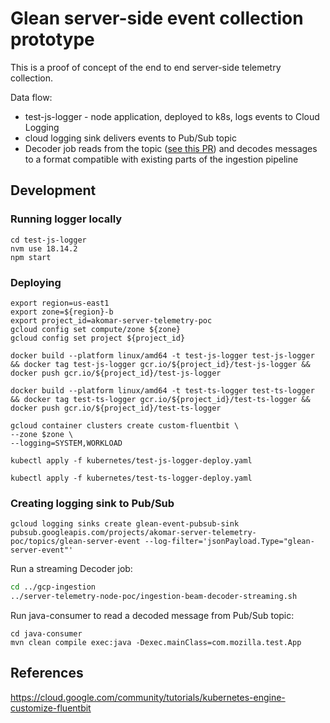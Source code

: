 # Glean server-side event collection prototype
This is a proof of concept of the end to end server-side telemetry collection.

Data flow:
* test-js-logger - node application, deployed to k8s, logs events to Cloud Logging
* cloud logging sink delivers events to Pub/Sub topic
* Decoder job reads from the topic ([see this PR](https://github.com/mozilla/gcp-ingestion/pull/2400)) and decodes messages to a format compatible with existing parts of the ingestion pipeline


## Development
### Running logger locally
```
cd test-js-logger
nvm use 18.14.2
npm start
```

### Deploying
```
export region=us-east1
export zone=${region}-b
export project_id=akomar-server-telemetry-poc
gcloud config set compute/zone ${zone}
gcloud config set project ${project_id}
```

```
docker build --platform linux/amd64 -t test-js-logger test-js-logger && docker tag test-js-logger gcr.io/${project_id}/test-js-logger && docker push gcr.io/${project_id}/test-js-logger

docker build --platform linux/amd64 -t test-ts-logger test-ts-logger && docker tag test-ts-logger gcr.io/${project_id}/test-ts-logger && docker push gcr.io/${project_id}/test-ts-logger
```

```
gcloud container clusters create custom-fluentbit \
--zone $zone \
--logging=SYSTEM,WORKLOAD
```

```
kubectl apply -f kubernetes/test-js-logger-deploy.yaml

kubectl apply -f kubernetes/test-ts-logger-deploy.yaml
```

### Creating logging sink to Pub/Sub
```
gcloud logging sinks create glean-event-pubsub-sink pubsub.googleapis.com/projects/akomar-server-telemetry-poc/topics/glean-server-event --log-filter='jsonPayload.Type="glean-server-event"'
```
Run a streaming Decoder job:
```sh
cd ../gcp-ingestion
../server-telemetry-node-poc/ingestion-beam-decoder-streaming.sh
```
Run java-consumer to read a decoded message from Pub/Sub topic:
```
cd java-consumer
mvn clean compile exec:java -Dexec.mainClass=com.mozilla.test.App
```

## References
https://cloud.google.com/community/tutorials/kubernetes-engine-customize-fluentbit
